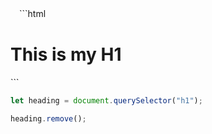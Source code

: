 　```html
　<!DOCTYPE html>
<html lang="en">
<head>
    <meta charset="UTF-8">
    <meta http-equiv="X-UA-Compatible" content="IE=edge">
    <meta name="viewport" content="width=device-width, initial-scale=1.0">
    <title>Document</title>
    <link rel="stylesheet" href="./style.css">
</head>
<body>
   <h1>This is my H1</h1> 
</body>
<script src="./app.js"></script>
</html>
```

```js
let heading = document.querySelector("h1");

heading.remove();
```